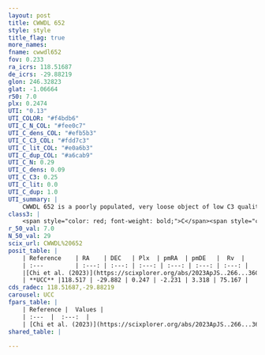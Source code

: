 ```yaml
---
layout: post
title: CWWDL 652
style: style
title_flag: true
more_names: 
fname: cwwdl652
fov: 0.233
ra_icrs: 118.51687
de_icrs: -29.88219
glon: 246.32823
glat: -1.06664
r50: 7.0
plx: 0.2474
UTI: "0.13"
UTI_COLOR: "#f4bdb6"
UTI_C_N_COL: "#fee0c7"
UTI_C_dens_COL: "#efb5b3"
UTI_C_C3_COL: "#fdd7c3"
UTI_C_lit_COL: "#e0a6b3"
UTI_C_dup_COL: "#a6cab9"
UTI_C_N: 0.29
UTI_C_dens: 0.09
UTI_C_C3: 0.25
UTI_C_lit: 0.0
UTI_C_dup: 1.0
UTI_summary: |
    CWWDL 652 is a poorly populated, very loose object of low C3 quality. It was recently reported in the literature.
class3: |
    <span style="color: red; font-weight: bold;">C</span><span style="color: red; font-weight: bold;">C</span>
r_50_val: 7.0
N_50_val: 29
scix_url: CWWDL%20652
posit_table: |
    | Reference    | RA    | DEC   | Plx  | pmRA  | pmDE   |  Rv  |
    | :---         | :---: | :---: | :---: | :---: | :---: | :---: |
    |[Chi et al. (2023)](https://scixplorer.org/abs/2023ApJS..266...36C) | 118.516 | -29.896 | 0.273 | -2.245 | 3.342 | 94.769 |
    | **UCC** |118.517 | -29.882 | 0.247 | -2.231 | 3.318 | 75.167 | 
cds_radec: 118.51687,-29.88219
carousel: UCC
fpars_table: |
    | Reference |  Values |
    | :---  |  :---:  |
    | [Chi et al. (2023)](https://scixplorer.org/abs/2023ApJS..266...36C) | `logAge=8.03, Z=0.44` |
shared_table: |
    
---
```

